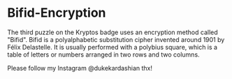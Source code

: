 # Bifid-Encryption
The third puzzle on the Kryptos badge uses an encryption method called "Bifid". Bifid is a polyalphabetic substitution cipher invented around 1901 by Félix Delastelle. It is usually performed with a polybius square, which is a table of letters or numbers arranged in two rows and two columns.

Please follow my Instagram @dukekardashian thx!
